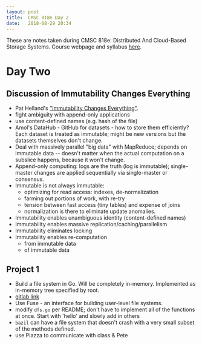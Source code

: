 ```yaml
---
layout: post
title:  CMSC 818e Day 2
date:   2018-08-29 20:34
---
```


These are notes taken during CMSC 818e: Distributed And Cloud-Based Storage Systems. Course webpage and syllabus [here](http://triffid.cs.umd.edu/818/).

# Day Two

## Discussion of Immutability Changes Everything

 - Pat Helland's ["Immutability Changes Everything"](http://cidrdb.org/cidr2015/Papers/CIDR15_Paper16.pdf).
 - fight ambiguity with append-only applications
 - use content-defined names (e.g. hash of the file)
 - Amol's DataHub - GitHub for datasets - how to store them efficiently? Each dataset is treated as immutable; might be new versions but the datasets themselves don't change.
 - Deal with massively parallel "big data" with MapReduce; depends on immutable data -- doesn't matter when the actual computation on a subslice happens, because it won't change.
 - Append-only computing: logs are the truth (log is immutable); single-master changes are applied sequentially via single-master or consensus.
 - Immutable is not always immutable:
    - optimizing for read access: indexes, de-normalization
    - farming out portions of work, with re-try
    - tension between fast access (tiny tables) and expense of joins
    - normalization is there to eliminate update anomalies.
 - Immutability enables unambiguous identity (content-defined names)
 - Immutability enables massive replication/caching/parallelism
 - Immutability eliminates locking
 - Immutability enables re-computation
    - from immutable data
    - of immutable data

## Project 1

 - Build a file system in Go. Will be completely in-memory. Implemented as in-memory tree specified by root.
 - [gitlab link](https://gitlab.cs.umd.edu/keleher/818fall18/tree/master/p1)
 - Use Fuse - an interface for building user-level file systems.
 - modify `dfs.go` per README; don't have to implement all of the functions at once. Start with 'hello' and slowly add in others
 - `bazil` can have a file system that doesn't crash with a very small subset of the methods defined. 
 - use Piazza to communicate with class & Pete
